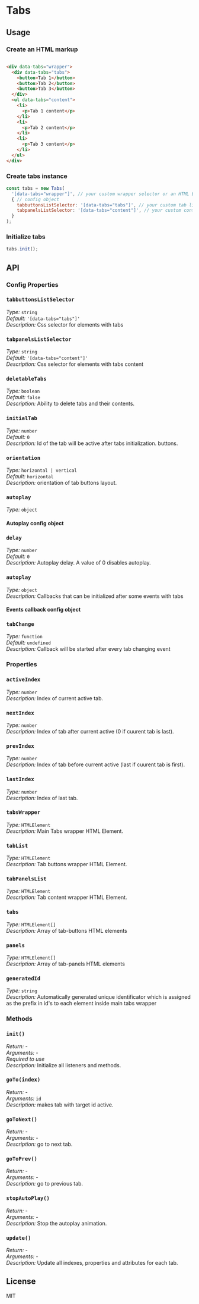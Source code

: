 # Tabs

## Usage

### Create an HTML markup

```html

<div data-tabs="wrapper">
  <div data-tabs="tabs">
    <button>Tab 1</button>
    <button>Tab 2</button>
    <button>Tab 3</button>
  </div>
  <ul data-tabs="content">
    <li>
      <p>Tab 1 content</p>
    </li>
    <li>
      <p>Tab 2 content</p>
    </li>
    <li>
      <p>Tab 3 content</p>
    </li>
  </ul>
</div>
```

### Create tabs instance

```javascript
const tabs = new Tabs(
  '[data-tabs="wrapper"]', // your custom wrapper selector or an HTML Element
  { // config object
    tabbuttonsListSelector: '[data-tabs="tabs"]', // your custom tab list selector
    tabpanelsListSelector: '[data-tabs="content"]', // your custom content panels list selector
  }
);
```

### Initialize tabs

```javascript
tabs.init();
```

## API

### Config Properties

### `tabbuttonsListSelector`
*Type:* `string`  
*Default:* `'[data-tabs="tabs"]'`  
*Description:* Css selector for elements with tabs  

### `tabpanelsListSelector`
*Type:* `string`  
*Default:* `'[data-tabs="content"]'`  
*Description:* Css selector for elements with tabs content  

### `deletableTabs`
*Type:* `boolean`  
*Default:* `false`  
*Description:* Ability to delete tabs and their contents.  

### `initialTab`
*Type:* `number`  
*Default:* `0`  
*Description:* Id of the tab will be active after tabs initialization. buttons.  

### `orientation`
*Type:* `horizontal | vertical`  
*Default:* `horizontal`  
*Description:* orientation of tab buttons layout.  

### `autoplay`
*Type:* `object`  

#### Autoplay config object

### `delay`  
*Type:* `number`  
*Default:* `0`  
*Description:* Autoplay delay. A value of 0 disables autoplay.  

### `autoplay`
*Type:* `object`  
*Description:* Callbacks that can be initialized after some events with tabs  

#### Events callback config object

### `tabChange`  
*Type:* `function`  
*Default:* `undefined`  
*Description:* Callback will be started after every tab changing event  


### Properties

### `activeIndex`  
*Type:* `number`  
*Description:* Index of current active tab.  

### `nextIndex`  
*Type:* `number`  
*Description:* Index of tab after current active (0 if cuurent tab is last).  

### `prevIndex`  
*Type:* `number`  
*Description:* Index of tab before current active (last if cuurent tab is first).  

### `lastIndex`  
*Type:* `number`  
*Description:* Index of last tab.

### `tabsWrapper`  
*Type:* `HTMLElement`  
*Description:* Main Tabs wrapper HTML Element.  

### `tabList`  
*Type:* `HTMLElement`  
*Description:* Tab buttons wrapper HTML Element.  

### `tabPanelsList`  
*Type:* `HTMLElement`  
*Description:* Tab content wrapper HTML Element.  

### `tabs`  
*Type:* `HTMLElement[]`  
*Description:* Array of tab-buttons HTML elements  

### `panels`  
*Type:* `HTMLElement[]`  
*Description:* Array of tab-panels HTML elements

### `generatedId`  
*Type:* `string`  
*Description:* Automatically generated unique identificator which is assigned as the prefix in id's to each element inside main tabs wrapper


### Methods

### `init()`
*Return:* -  
*Arguments:* -  
*Required to use*  
*Description:* Initialize all listeners and methods.  

### `goTo(index)`
*Return:* -  
*Arguments:* `id`  
*Description:* makes tab with target id active.  

### `goToNext()`
*Return:* -  
*Arguments:* -  
*Description:* go to next tab.  

### `goToPrev()`
*Return:* -  
*Arguments:* -  
*Description:* go to previous tab.  

### `stopAutoPlay() ` 
*Return:* -  
*Arguments:* -  
*Description:* Stop the autoplay animation.  

### `update()`
*Return:* -  
*Arguments:* -  
*Description:* Update all indexes, properties and attributes for each tab.  


## License

MIT
